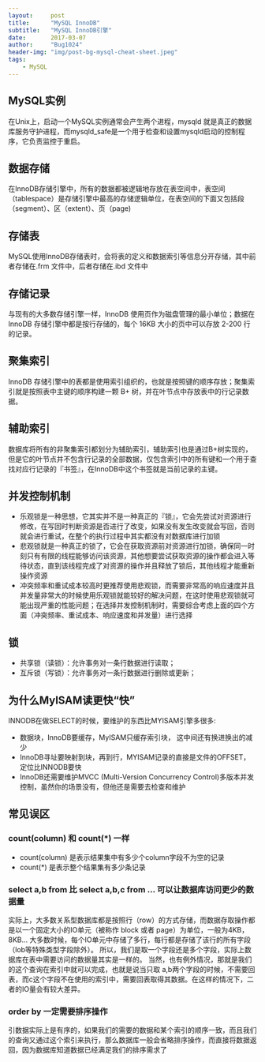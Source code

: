 ```yaml
---
layout:     post
title:      "MySQL InnoDB"
subtitle:   "MySQL InnoDB引擎"
date:       2017-03-07
author:     "Bug1024"
header-img: "img/post-bg-mysql-cheat-sheet.jpeg"
tags:
    - MySQL
---
```


## MySQL实例
在Unix上，启动一个MySQL实例通常会产生两个进程，mysqld 就是真正的数据库服务守护进程，而mysqld_safe是一个用于检查和设置mysqld启动的控制程序，它负责监控于重启。

## 数据存储
在InnoDB存储引擎中，所有的数据都被逻辑地存放在表空间中，表空间（tablespace）是存储引擎中最高的存储逻辑单位，在表空间的下面又包括段（segment）、区（extent）、页（page)

## 存储表
MySQL使用InnoDB存储表时，会将表的定义和数据索引等信息分开存储，其中前者存储在.frm 文件中，后者存储在.ibd 文件中

## 存储记录
与现有的大多数存储引擎一样，InnoDB 使用页作为磁盘管理的最小单位；数据在 InnoDB 存储引擎中都是按行存储的，每个 16KB 大小的页中可以存放 2-200 行的记录。

## 聚集索引
InnoDB 存储引擎中的表都是使用索引组织的，也就是按照键的顺序存放；聚集索引就是按照表中主键的顺序构建一颗 B+ 树，并在叶节点中存放表中的行记录数据。

## 辅助索引
数据库将所有的非聚集索引都划分为辅助索引，辅助索引也是通过B+树实现的，但是它的叶节点并不包含行记录的全部数据，仅包含索引中的所有键和一个用于查找对应行记录的『书签』，在InnoDB中这个书签就是当前记录的主键。

## 并发控制机制
* 乐观锁是一种思想，它其实并不是一种真正的『锁』，它会先尝试对资源进行修改，在写回时判断资源是否进行了改变，如果没有发生改变就会写回，否则就会进行重试，在整个的执行过程中其实都没有对数据库进行加锁
* 悲观锁就是一种真正的锁了，它会在获取资源前对资源进行加锁，确保同一时刻只有有限的线程能够访问该资源，其他想要尝试获取资源的操作都会进入等待状态，直到该线程完成了对资源的操作并且释放了锁后，其他线程才能重新操作资源
* 冲突频率和重试成本较高时更推荐使用悲观锁，而需要非常高的响应速度并且并发量非常大的时候使用乐观锁就能较好的解决问题，在这时使用悲观锁就可能出现严重的性能问题；在选择并发控制机制时，需要综合考虑上面的四个方面（冲突频率、重试成本、响应速度和并发量）进行选择

## 锁
* 共享锁（读锁）：允许事务对一条行数据进行读取；
* 互斥锁（写锁）：允许事务对一条行数据进行删除或更新；

## 为什么MyISAM读更快“快”
INNODB在做SELECT的时候，要维护的东西比MYISAM引擎多很多:
* 数据块，InnoDB要缓存，MyISAM只缓存索引块，  这中间还有换进换出的减少
* InnoDB寻址要映射到块，再到行，MYISAM记录的直接是文件的OFFSET，定位比INNODB要快
* InnoDB还需要维护MVCC (Multi-Version Concurrency Control)多版本并发控制，虽然你的场景没有，但他还是需要去检查和维护

## 常见误区
### count(column) 和 count(*) 一样
* count(column) 是表示结果集中有多少个column字段不为空的记录
* count(*) 是表示整个结果集有多少条记录

### select a,b from 比 select a,b,c from … 可以让数据库访问更少的数据量
实际上，大多数关系型数据库都是按照行（row）的方式存储，而数据存取操作都是以一个固定大小的IO单元（被称作 block 或者 page）为单位，一般为4KB，8KB… 大多数时候，每个IO单元中存储了多行，每行都是存储了该行的所有字段（lob等特殊类型字段除外）。
所以，我们是取一个字段还是多个字段，实际上数据库在表中需要访问的数据量其实是一样的。
当然，也有例外情况，那就是我们的这个查询在索引中就可以完成，也就是说当只取 a,b两个字段的时候，不需要回表，而c这个字段不在使用的索引中，需要回表取得其数据。在这样的情况下，二者的IO量会有较大差异。

### order by 一定需要排序操作
引数据实际上是有序的，如果我们的需要的数据和某个索引的顺序一致，而且我们的查询又通过这个索引来执行，那么数据库一般会省略排序操作，而直接将数据返回，因为数据库知道数据已经满足我们的排序需求了

